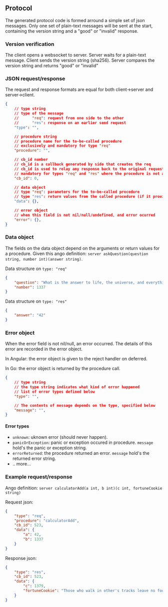 ## Protocol

The generated protocol code is formed arround a simple set of json messages.
Only one set of plain-text messages will be sent at the start, containing the version string and a "good" or "invalid" response.


### Version verification
The client opens a websocket to server. Server waits for a plain-text message. Client sends the version string (sha256). Server compares the version string and returns "good" or "invalid"

### JSON request/response
The request and response formats are equal for both client->server and server->client.
```json
{
	// type string
    // type of the message
    //      "req": request from one side to the other
    //      "res": response on an earlier send request
    "type": "",

    // procedure string
    // procedure name for the to-be-called procedure
    // exclusively and mandatory for type "req"
    "procedure": "",

    // cb_id number
    // cb_id is a callback generated by side that creates the req
    // cb_id is used to relay any response back to the original request
    // mandatory for types "req" and "res" where the procedure is not a 'oneway' procedure
    "cb_id": 0,

    // data object
    // type "req": parameters for the to-be-called procedure
    // type "res": return values from the called procedure (if it provides return values)
    "data": {},

    // error object
    // when this field is not nil/null/undefined, and error ocurred
    "error": {},
}
```

### Data object

The fields on the data object depend on the arguments or return values for a procedure.
Given this ango definition: `server askQuestion(question string, number int)(answer string)`.

Data structure on `type: "req"`
```json
{
	"question": "What is the answer to life, the universe, and everything?",
	"number": 1337
}
```

Data structure on `type: "res"`
```json
{
	"answer": "42"
}
```

### Error object
When the error field is not nil/null, an error occurred. The details of this error are recorded in the error object.

In Angular: the error object is given to the reject handler on deferred.

In Go: the error object is returned by the procedure call.

```json
{
	// type string
	// the type string indicates what kind of error happened
	// list of error types defined below
	"type": "",

	// The contents of message depends on the type, specified below
	"message": "",
}
```

#### Error types
 - `unknown`: uknown error (should never happen).
 - `panicOrException`: panic or exception occured in procedure. `message` hold's the panic or exception string.
 - `errorReturned`: the procedure returned an error. `message` hold's the returned error string.
 - .. more...

### Example request/response
Ango definition: `server calculatorAdd(a int, b int)(c int, fortuneCookie string)`

Request json:
```json
{
	"type": "req",
	"procedure": "calculatorAdd",
	"cb_id": 523,
	"data": {
		"a": 42,
		"b": 1337
	}
}
```

Response json:
```json
{
	"type": "res",
	"cb_id": 523,
	"data": {
		"c": 1379,
		"fortuneCookie": "Those who walk in other's tracks leave no footprints."
	}
}
```